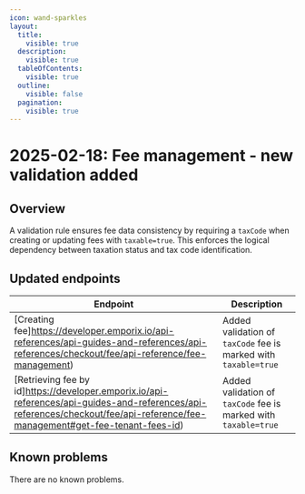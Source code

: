 ```yaml
---
icon: wand-sparkles
layout:
  title:
    visible: true
  description:
    visible: true
  tableOfContents:
    visible: true
  outline:
    visible: false
  pagination:
    visible: true
---
```


# 2025-02-18: Fee management - new validation added

## Overview

A validation rule ensures fee data consistency by requiring a `taxCode` when creating or updating fees with `taxable=true`. This enforces the logical dependency between taxation status and tax code identification.

## Updated endpoints

| Endpoint                                                             | Description                                                     |
|----------------------------------------------------------------------|-----------------------------------------------------------------|
| [Creating fee]https://developer.emporix.io/api-references/api-guides-and-references/api-references/checkout/fee/api-reference/fee-management)          | Added validation of `taxCode` fee is marked with `taxable=true` |
| [Retrieving fee by id]https://developer.emporix.io/api-references/api-guides-and-references/api-references/checkout/fee/api-reference/fee-management#get-fee-tenant-fees-id) | Added validation of `taxCode` fee is marked with `taxable=true` |

## Known problems

There are no known problems.